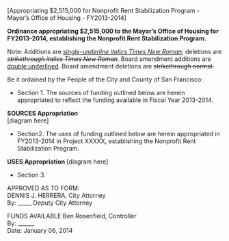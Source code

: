  
[Appropriating $2,515,000 for Nonprofit Rent Stabilization Program - Mayor&rsquo;s Office of Housing - FY2013-2014] 

**Ordinance appropriating $2,515,000 to the Mayor&rsquo;s Office of Housing for FY2013-2014, establishing the Nonprofit Rent Stabilization Program.**
 
  
Note: Additions are <u>*single-underline italics Times New Roman</u>*;  deletions are <s>*strikethrough italics Times New Roman</s>*.  Board amendment additions are <u>double underlined</u>. Board amendment deletions are <s>strikethrough normal.</s> 

Be it ordained by the People of the City and County of San Francisco: 
 
 * Section 1.  The sources of funding outlined below are herein appropriated to reflect the funding available in Fiscal Year 2013-2014. 
  
**SOURCES Appropriation**  
 [diagram here]

 * Section2. The uses of funding outlined below are herein appropriated in FY2013-2014 in Project XXXXX, establishing the Nonprofit Rent Stabilization Program.

**USES Appropriation**
[diagram here]

 * Section 3.

APPROVED AS TO FORM:	
DENNIS J. HERRERA, City Attorney	
By:  _____
Deputy City Attorney	
	
	
FUNDS AVAILABLE	
Ben Rosenfield, Controller		
By: ______	
Date: January 06, 2014	